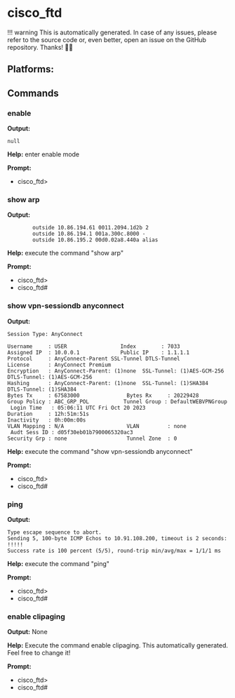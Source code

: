 # cisco_ftd


!!! warning
    This is automatically generated. In case of any issues, 
    please refer to the source code or, even better, 
    open an issue on the GitHub repository. Thanks! 🤗📖
## Platforms:

## Commands

### enable

**Output:**
```
null
```

**Help:** enter enable mode

**Prompt:**
- cisco_ftd>

### show arp

**Output:**
```
        outside 10.86.194.61 0011.2094.1d2b 2
        outside 10.86.194.1 001a.300c.8000 -
        outside 10.86.195.2 00d0.02a8.440a alias

```

**Help:** execute the command "show arp"

**Prompt:**
- cisco_ftd>
- cisco_ftd#

### show vpn-sessiondb anyconnect

**Output:**
```
Session Type: AnyConnect

Username     : USER                 Index        : 7033
Assigned IP  : 10.0.0.1             Public IP    : 1.1.1.1
Protocol     : AnyConnect-Parent SSL-Tunnel DTLS-Tunnel
License      : AnyConnect Premium
Encryption   : AnyConnect-Parent: (1)none  SSL-Tunnel: (1)AES-GCM-256  DTLS-Tunnel: (1)AES-GCM-256
Hashing      : AnyConnect-Parent: (1)none  SSL-Tunnel: (1)SHA384  DTLS-Tunnel: (1)SHA384
Bytes Tx     : 67583000               Bytes Rx     : 20229428
Group Policy : ABC_GRP_POL           Tunnel Group : DefaultWEBVPNGroup
 Login Time   : 05:06:11 UTC Fri Oct 20 2023
Duration     : 12h:51m:51s
Inactivity   : 0h:00m:00s
VLAN Mapping : N/A                    VLAN         : none
 Audt Sess ID : d05f30eb01b7900065320ac3
Security Grp : none                   Tunnel Zone  : 0

```

**Help:** execute the command "show vpn-sessiondb anyconnect"

**Prompt:**
- cisco_ftd>
- cisco_ftd#

### ping

**Output:**
```
Type escape sequence to abort.
Sending 5, 100-byte ICMP Echos to 10.91.108.200, timeout is 2 seconds:
!!!!!
Success rate is 100 percent (5/5), round-trip min/avg/max = 1/1/1 ms

```

**Help:** execute the command "ping"

**Prompt:**
- cisco_ftd>
- cisco_ftd#

### enable clipaging

**Output:** None

**Help:** Execute the command enable clipaging. This automatically generated. Feel free to change it!

**Prompt:**
- cisco_ftd>
- cisco_ftd#

